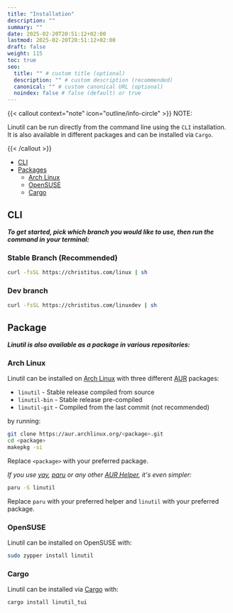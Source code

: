 ```yaml
---
title: "Installation"
description: ""
summary: ""
date: 2025-02-20T20:51:12+02:00
lastmod: 2025-02-20T20:51:12+02:00
draft: false
weight: 115
toc: true
seo:
  title: "" # custom title (optional)
  description: "" # custom description (recommended)
  canonical: "" # custom canonical URL (optional)
  noindex: false # false (default) or true
---
```



{{< callout context="note" icon="outline/info-circle" >}}
NOTE:

Linutil can be run directly from the command line using the `CLI` installation. It is also available in different packages and can be installed via `Cargo`.

  {{< /callout >}}

- [CLI](#cli)
- [Packages](#package)
    - [Arch Linux](#arch-linux)
    - [OpenSUSE](#opensuse)
    - [Cargo](#cargo)

## CLI 

<strong> *To get started, pick which branch you would like to use, then run the command in your terminal:* </strong>

### Stable Branch (Recommended)
```bash
curl -fsSL https://christitus.com/linux | sh
```
### Dev branch
```bash
curl -fsSL https://christitus.com/linuxdev | sh
```

## Package 

<strong> *Linutil is also available as a package in various repositories:* </strong>


### Arch Linux

Linutil can be installed on [Arch Linux](https://archlinux.org) with three different [AUR](https://aur.archlinux.org) packages:

- `linutil` - Stable release compiled from source
- `linutil-bin` - Stable release pre-compiled
- `linutil-git` - Compiled from the last commit (not recommended)

by running:

```bash
git clone https://aur.archlinux.org/<package>.git
cd <package>
makepkg -si
```

Replace `<package>` with your preferred package.

*If you use [yay](https://github.com/Jguer/yay), [paru](https://github.com/Morganamilo/paru) or any other [AUR Helper](https://wiki.archlinux.org/title/AUR_helpers), it's even simpler:*

```bash
paru -S linutil
```

Replace `paru` with your preferred helper and `linutil` with your preferred package.

### OpenSUSE
  
Linutil can be installed on OpenSUSE with:
```bash
sudo zypper install linutil
```

### Cargo


Linutil can be installed via [Cargo](https://doc.rust-lang.org/cargo) with:

```bash
cargo install linutil_tui
```

